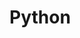 # Python


[logo]: https://github.com/RathanRaju/Python/blob/master/tic_tac_toe.JPG "Logo Tic Tac Toe"

